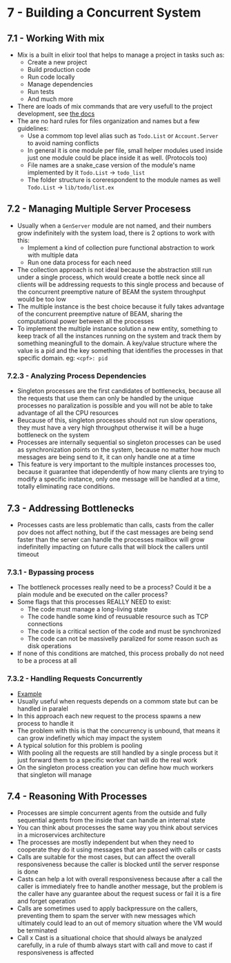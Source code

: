 # 7 - Building a Concurrent System

## 7.1 - Working With mix

- Mix is a built in elixir tool that helps to manage a project in tasks such as:
  - Create a new project
  - Build production code
  - Run code locally
  - Manage dependencies
  - Run tests
  - And much more
- There are loads of mix commands that are very usefull to the project development, see [the docs](https://hexdocs.pm/mix/Mix.html)
- The are no hard rules for files organization and names but a few guidelines:
  - Use a commom top level alias such as `Todo.List` or `Account.Server` to avoid naming conflicts
  - In general it is one module per file, small helper modules used inside just one module could be place inside it as well. (Protocols too)
  - File names are a snake_case version of the module's name implemented by it `Todo.List` -> `todo_list`
  - The folder structure is corerespondent to the module names as well `Todo.List` -> `lib/todo/list.ex`

## 7.2 - Managing Multiple Server Procesess

- Usually when a `GenServer` module are not named, and their numbers grow indefinitely with the system load, there is 2 options to work with this:
  - Implement a kind of collection pure functional abstraction to work with multiple data
  - Run one data process for each need
- The collection approach is not ideal because the abstraction still run under a single process, which would create a bottle neck since all clients will be addressing requests to this single process and because of the concurrent preemptive nature of BEAM the system throughput would be too low
- The multiple instance is the best choice because it fully takes advantage of the concurrent preemptive nature of BEAM, sharing the computational power between all the processes
- To implement the multiple instance solution a new entity, something to keep track of all the instances running on the system and track them by something meaningfull to the domain. A key/value structure where the value is a pid and the key something that identifies the processes in that specific domain. eg: `<cpf>: pid`

### 7.2.3 - Analyzing Process Dependencies

- Singleton processes are the first candidates of bottlenecks, because all the requests that use them can only be handled by the unique processes no paralization is possible and you will not be able to take advantage of all the CPU resources
- Beucause of this, singleton processes should not run slow operations, they must have a very high throughput otherwise it will be a huge bottleneck on the system
- Processes are internally sequential so singleton processes can be used as synchronization points on the system, because no matter how much messages are being send to it, it can only handle one at a time
- This feature is very important to the multiple instances processes too, because it guarantee that idependently of how many clients are trying to modify a specific instance, only one message will be handled at a time, totally eliminating race conditions.

## 7.3 - Addressing Bottlenecks

- Processes casts are less problematic than calls, casts from the caller pov does not affect nothing, but if the cast messages are being send faster than the server can handle the processes mailbox will grow indefinitelly impacting on future calls that will block the callers until timeout

### 7.3.1 - Bypassing process

- The bottleneck processes really need to be a process? Could it be a plain module and be executed on the caller process?
- Some flags that this processes REALLY NEED to exist:
  - The code must manage a long-living state
  - The code handle some kind of reusuable resource such as TCP connections
  - The code is a critical section of the code and must be synchronized
  - The code can not be massivelly paralized for some reason such as disk operations
- If none of this conditions are matched, this process probally do not need to be a process at all

### 7.3.2 - Handling Requests Concurrently

- [Example](https://oliveigah.github.io/banking_prototype/Account.Database.html#content)
- Usually useful when requests depends on a commom state but can be handled in paralel
- In this approach each new request to the process spawns a new process to handle it
- The problem with this is that the concurrency is unbound, that means it can grow indefinetly which may impact the system
- A typical solution for this problem is pooling
- With pooling all the requests are still handled by a single process but it just forward them to a specific worker that will do the real work
- On the singleton process creation you can define how much workers that singleton will manage

## 7.4 - Reasoning With Processes

- Processes are simple concurrent agents from the outside and fully sequential agents from the inside that can handle an internal state
- You can think about processes the same way you think about services in a microservices architecture
- The processes are mostly independent but when they need to cooperate they do it using messages that are passed with calls or casts
- Calls are suitable for the most cases, but can affect the overall responsiveness because the caller is blocked until the server response is done
- Casts can help a lot with overall responsiveness because after a call the caller is immediately free to handle another message, but the problem is the caller have any guarantee about the request sucess or fail it is a fire and forget operation
- Calls are sometimes used to apply backpressure on the callers, preventing them to spam the server with new messages which ultimately could lead to an out of memory situation where the VM would be terminated
- Call x Cast is a situational choice that should always be analyzed carefully, in a rule of thumb always start with call and move to cast if responsiveness is affected
